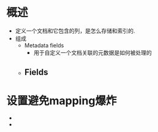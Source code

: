 # 概述
- 定义一个文档和它包含的列，是怎么存储和索引的.
- 组成
	- Metadata fields
		- 用于自定义一个文档关联的元数据是如何被处理的
	- Fields
		- 

# 设置避免mapping爆炸
- 
- 